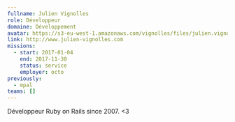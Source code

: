 ```yaml
---
fullname: Julien Vignolles
role: Développeur
domaine: Développement
avatar: https://s3-eu-west-1.amazonaws.com/vignolles/files/julien.vignolles.jpg
link: http://www.julien-vignolles.com
missions:
  - start: 2017-01-04
    end: 2017-11-30
    status: service
    employer: octo
previously:
  - mpal
teams: []
---
```

Développeur Ruby on Rails since 2007. &lt;3